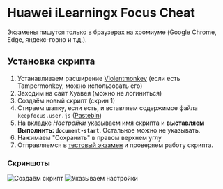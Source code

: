 # Huawei iLearningx Focus Cheat

Экзамены пишутся только в браузерах на хромиуме (Google Chrome, Edge, яндекс-говно и т.д.).

## Установка скрипта

1. Устанавливаем расширение [Violentmonkey](https://www.tampermonkey.net/) (если есть Tampermonkey, можно использовать его)
2. Заходим на сайт Хуавея (можно не логиниться)
3. Создаём новый скрипт (скрин 1)
5. Стираем шапку, если есть, и вставляем содержимое файла `keepfocus.user.js` ([Pastebin](https://pastebin.ubuntu.com/p/wffh9dY4nZ/))
6. На вкладке _Настройки_ указываем имя скрипта и **выставляем Выполнить: `document-start`**. Остальное можно не указывать.
7. Нажимаем "Сохранить" в правом верхнем углу
8. Отправляемся в [тестовый экзамен](https://ilearningx.huawei.com/portal/exam/100296/about) и проверяем работу скрипта.

### Скриншоты
![Создаём скрипт](https://i.imgur.com/ErBn9n6.png)
![Указываем настройки](https://i.imgur.com/bV3aG7z.png)
